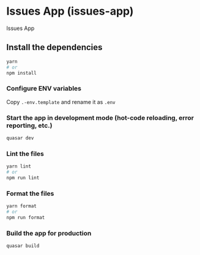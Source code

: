# Issues App (issues-app)

Issues App

## Install the dependencies

```bash
yarn
# or
npm install
```

### Configure ENV variables

Copy `.-env.template` and rename it as `.env`

### Start the app in development mode (hot-code reloading, error reporting, etc.)

```bash
quasar dev
```

### Lint the files

```bash
yarn lint
# or
npm run lint
```

### Format the files

```bash
yarn format
# or
npm run format
```

### Build the app for production

```bash
quasar build
```
